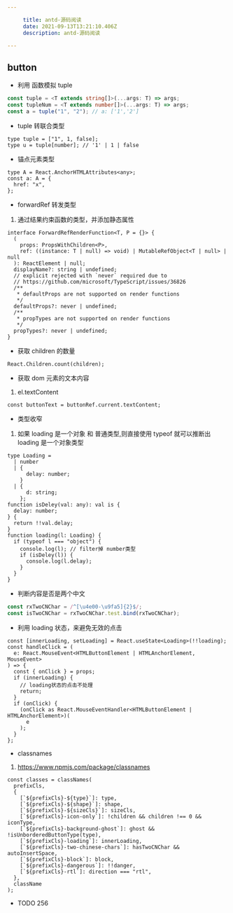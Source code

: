 ```yaml
---

     title: antd-源码阅读
     date: 2021-09-13T13:21:10.406Z
     description: antd-源码阅读

---
```


## button

- 利用 函数模拟 tuple

```ts
const tuple = <T extends string[]>(...args: T) => args;
const tupleNum = <T extends number[]>(...args: T) => args;
const a = tuple("1", "2"); // a: ['1','2']
```

- tuple 转联合类型

```tsx
type tuple = ["1", 1, false];
type u = tuple[number]; // '1' | 1 | false
```

- 锚点元素类型

```tsx
type A = React.AnchorHTMLAttributes<any>;
const a: A = {
  href: "x",
};
```

- forwardRef 转发类型

1. 通过结果约束函数的类型，并添加静态属性

```tsx
interface ForwardRefRenderFunction<T, P = {}> {
  (
    props: PropsWithChildren<P>,
    ref: ((instance: T | null) => void) | MutableRefObject<T | null> | null
  ): ReactElement | null;
  displayName?: string | undefined;
  // explicit rejected with `never` required due to
  // https://github.com/microsoft/TypeScript/issues/36826
  /**
   * defaultProps are not supported on render functions
   */
  defaultProps?: never | undefined;
  /**
   * propTypes are not supported on render functions
   */
  propTypes?: never | undefined;
}
```

- 获取 children 的数量

```tsx
React.Children.count(children);
```

- 获取 dom 元素的文本内容

1. el.textContent

```tsx
const buttonText = buttonRef.current.textContent;
```

- 类型收窄

1. 如果 loading 是一个对象 和 普通类型,则直接使用 typeof 就可以推断出 loading 是一个对象类型

```tsx
type Loading =
  | number
  | {
      delay: number;
    }
  | {
      d: string;
    };
function isDeley(val: any): val is {
  delay: number;
} {
  return !!val.delay;
}
function loading(l: Loading) {
  if (typeof l === "object") {
    console.log(l); // filter掉 number类型
    if (isDeley(l)) {
      console.log(l.delay);
    }
  }
}
```

- 判断内容是否是两个中文

```ts
const rxTwoCNChar = /^[\u4e00-\u9fa5]{2}$/;
const isTwoCNChar = rxTwoCNChar.test.bind(rxTwoCNChar);
```

- 利用 loading 状态，来避免无效的点击

```tsx
const [innerLoading, setLoading] = React.useState<Loading>(!!loading);
const handleClick = (
  e: React.MouseEvent<HTMLButtonElement | HTMLAnchorElement, MouseEvent>
) => {
  const { onClick } = props;
  if (innerLoading) {
    // loading状态的点击不处理
    return;
  }
  if (onClick) {
    (onClick as React.MouseEventHandler<HTMLButtonElement | HTMLAnchorElement>)(
      e
    );
  }
};
```

- classnames

1. https://www.npmjs.com/package/classnames

```tsx
const classes = classNames(
  prefixCls,
  {
    [`${prefixCls}-${type}`]: type,
    [`${prefixCls}-${shape}`]: shape,
    [`${prefixCls}-${sizeCls}`]: sizeCls,
    [`${prefixCls}-icon-only`]: !children && children !== 0 && iconType,
    [`${prefixCls}-background-ghost`]: ghost && !isUnborderedButtonType(type),
    [`${prefixCls}-loading`]: innerLoading,
    [`${prefixCls}-two-chinese-chars`]: hasTwoCNChar && autoInsertSpace,
    [`${prefixCls}-block`]: block,
    [`${prefixCls}-dangerous`]: !!danger,
    [`${prefixCls}-rtl`]: direction === "rtl",
  },
  className
);
```

- TODO 256
